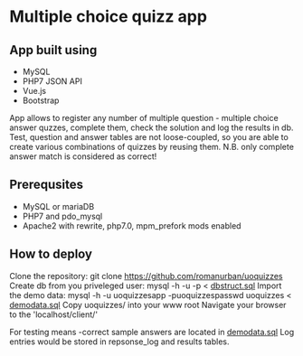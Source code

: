 # Multiple choice quizz app

## App built using
* MySQL
* PHP7 JSON API
* Vue.js
* Bootstrap

App allows to register any number of multiple question - multiple choice answer quzzes, complete them, check the solution and log the results in db.
Test, question and answer tables are not loose-coupled, so you are able to create various combinations of quizzes by reusing them.
N.B. only complete answer match is considered as correct!

## Prerequsites
* MySQL or mariaDB
* PHP7 and pdo_mysql
* Apache2 with rewrite, php7.0, mpm_prefork mods enabled

## How to deploy
Clone the repository: git clone https://github.com/romanurban/uoquizzes
Create db from you priveleged user: mysql -h <host> -u <username> -p < [dbstruct.sql](sql/dbstruct.sql)
Import the demo data: mysql -h <host> -u uoquizzesapp -puoquizzespasswd uoquizzes < [demodata.sql](sql/demodata.sql)
Copy uoquizzes/ into your www root
Navigate your browser to the 'localhost/client/'

For testing means -correct sample answers are located in [demodata.sql](sql/demodata.sql)
Log entries would be stored in repsonse_log and results tables.
